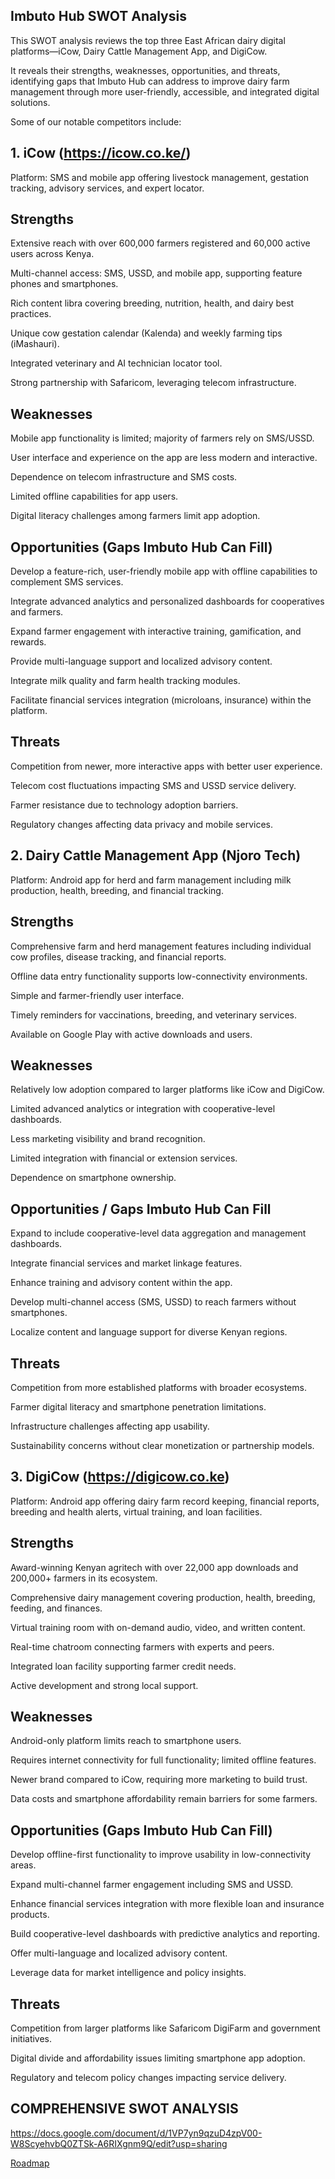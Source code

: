 ## Imbuto Hub SWOT Analysis

This SWOT analysis reviews the top three East African dairy digital platforms—iCow, Dairy Cattle Management App, and DigiCow.

 It reveals their strengths, weaknesses, opportunities, and threats, identifying gaps that Imbuto Hub can address to improve dairy farm management through more user-friendly, accessible, and integrated digital solutions.

 Some of our notable competitors include:
 ## 1. iCow (https://icow.co.ke/)
Platform: SMS and mobile app offering livestock management, gestation tracking, advisory services, and expert locator.
## Strengths
Extensive reach with over 600,000 farmers registered and 60,000 active users across Kenya.


Multi-channel access: SMS, USSD, and mobile app, supporting feature phones and smartphones.


Rich content libra covering breeding, nutrition, health, and dairy best practices.


Unique cow gestation calendar (Kalenda) and weekly farming tips (iMashauri).


Integrated veterinary and AI technician locator tool.


Strong partnership with Safaricom, leveraging telecom infrastructure.


## Weaknesses
Mobile app functionality is limited; majority of farmers rely on SMS/USSD.


User interface and experience on the app are less modern and interactive.


Dependence on telecom infrastructure and SMS costs.


Limited offline capabilities for app users.


Digital literacy challenges among farmers limit app adoption.


## Opportunities (Gaps Imbuto Hub Can Fill)
Develop a feature-rich, user-friendly mobile app with offline capabilities to complement SMS services.


Integrate advanced analytics and personalized dashboards for cooperatives and farmers.


Expand farmer engagement with interactive training, gamification, and rewards.


Provide multi-language support and localized advisory content.


Integrate milk quality and farm health tracking modules.


Facilitate financial services integration (microloans, insurance) within the platform.


## Threats
Competition from newer, more interactive apps with better user experience.


Telecom cost fluctuations impacting SMS and USSD service delivery.


Farmer resistance due to technology adoption barriers.


Regulatory changes affecting data privacy and mobile services.


## 2. Dairy Cattle Management App (Njoro Tech)
Platform: Android app for herd and farm management including milk production, health, breeding, and financial tracking.
## Strengths
Comprehensive farm and herd management features including individual cow profiles, disease tracking, and financial reports.


Offline data entry functionality supports low-connectivity environments.


Simple and farmer-friendly user interface.


Timely reminders for vaccinations, breeding, and veterinary services.


Available on Google Play with active downloads and users.


## Weaknesses
Relatively low adoption compared to larger platforms like iCow and DigiCow.


Limited advanced analytics or integration with cooperative-level dashboards.


Less marketing visibility and brand recognition.


Limited integration with financial or extension services.


Dependence on smartphone ownership.


## Opportunities / Gaps Imbuto Hub Can Fill
Expand to include cooperative-level data aggregation and management dashboards.


Integrate financial services and market linkage features.


Enhance training and advisory content within the app.


Develop multi-channel access (SMS, USSD) to reach farmers without smartphones.


Localize content and language support for diverse Kenyan regions.


## Threats
Competition from more established platforms with broader ecosystems.


Farmer digital literacy and smartphone penetration limitations.


Infrastructure challenges affecting app usability.


Sustainability concerns without clear monetization or partnership models.


## 3. DigiCow (https://digicow.co.ke)
Platform: Android app offering dairy farm record keeping, financial reports, breeding and health alerts, virtual training, and loan facilities.
## Strengths
Award-winning Kenyan agritech with over 22,000 app downloads and 200,000+ farmers in its ecosystem.


Comprehensive dairy management covering production, health, breeding, feeding, and finances.


Virtual training room with on-demand audio, video, and written content.


Real-time chatroom connecting farmers with experts and peers.


Integrated loan facility supporting farmer credit needs.


Active development and strong local support.


## Weaknesses
Android-only platform limits reach to smartphone users.


Requires internet connectivity for full functionality; limited offline features.


Newer brand compared to iCow, requiring more marketing to build trust.


Data costs and smartphone affordability remain barriers for some farmers.


## Opportunities (Gaps Imbuto Hub Can Fill)
Develop offline-first functionality to improve usability in low-connectivity areas.


Expand multi-channel farmer engagement including SMS and USSD.


Enhance financial services integration with more flexible loan and insurance products.


Build cooperative-level dashboards with predictive analytics and reporting.


Offer multi-language and localized advisory content.


Leverage data for market intelligence and policy insights.


## Threats
Competition from larger platforms like Safaricom DigiFarm and government initiatives.


Digital divide and affordability issues limiting smartphone app adoption.


Regulatory and telecom policy changes impacting service delivery.

## COMPREHENSIVE SWOT ANALYSIS

https://docs.google.com/document/d/1VP7yn9qzuD4zpV00-W8ScyehvbQ0ZTSk-A6RIXgnm9Q/edit?usp=sharing

 [Roadmap](./roadmap.md)